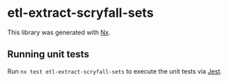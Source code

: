 # etl-extract-scryfall-sets

This library was generated with [Nx](https://nx.dev).

## Running unit tests

Run `nx test etl-extract-scryfall-sets` to execute the unit tests via [Jest](https://jestjs.io).
